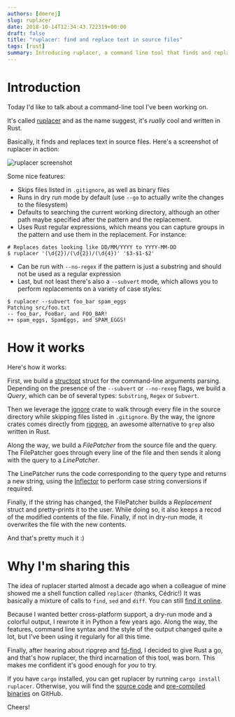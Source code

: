 ```yaml
---
authors: [dmerej]
slug: ruplacer
date: 2018-10-14T12:34:43.722319+00:00
draft: false
title: "ruplacer: find and replace text in source files"
tags: [rust]
summary: Introducing ruplacer, a command line tool that finds and replaces text in source files.
---
```


# Introduction

Today I'd like to talk about a command-line tool I've been working on.

It's called [ruplacer](https://github.com/SuperTanker/ruplacer) and as the name suggest, it's *rually* cool and written in Rust.

Basically, it finds and replaces text in source files. Here's a screenshot of ruplacer in action:

![ruplacer screenshot](/pics/ruplacer.png)

Some nice features:

* Skips files listed in `.gitignore`, as well as binary files
* Runs in dry run mode by default (use `--go` to actually write the changes to the filesystem)
* Defaults to searching the current working directory, although an other path maybe specified after the pattern and the replacement.
* Uses Rust regular expressions, which means you can capture groups in the pattern and use them in the replacement. For instance:

```shell
# Replaces dates looking like DD/MM/YYYY to YYYY-MM-DD
$ ruplacer '(\d{2})/(\d{2})/(\d{4})' '$3-$1-$2'
```
* Can be run with `--no-regex` if the pattern is just a substring and should not be used as a regular expression
* Last, but not least  there's also a `--subvert` mode, which allows you to perform replacements on a variety of case styles:

```shell
$ ruplacer --subvert foo_bar spam_eggs
Patching src/foo.txt
-- foo_bar, FooBar, and FOO_BAR!
++ spam_eggs, SpamEggs, and SPAM_EGGS!
```


# How it works

Here's how it works:

First, we build a [structopt](https://crates.io/crates/structopt) struct for the command-line arguments parsing. Depending on the presence of the `--subvert` or `--no-rexeg` flags, we  build a *Query*, which can be of several types: `Substring`, `Regex` or `Subvert`.

Then we leverage the [ignore](https://crates.io/crates/ignore) crate to walk through every file in the source directory  while skipping files listed in `.gitignore`. By the way, the ignore crates comes directly from [ripgrep](https://github.com/BurntSushi/ripgrep), an awesome alternative to `grep` also written in Rust.

Along the way, we build a *FilePatcher* from the source file and the query. The FilePatcher goes through every line of the file and  then sends it along with the query to  a *LinePatcher*.

The LinePatcher runs the code corresponding to the query type and returns a new string, using the [Inflector](https://crates.io/crates/Inflector) to perform case string conversions if required.

Finally, if the string has changed, the FilePatcher builds a *Replacement* struct and pretty-prints it to the user. While doing so, it also keeps a recod of the modified contents of the file. Finally, if not in dry-run mode, it overwrites the file with the new contents.

And that's pretty much it :)


# Why I'm sharing this

The idea of ruplacer started almost a decade ago when a colleague of mine showed me a shell function called `replacer` (thanks, Cédric!) It was basically a mixture of calls to `find`, `sed` and `diff`. You can still [find it online](https://github.com/cgestes/ctafconf/blob/78b92a60bc185b73f95418e3e913e33aae8799f6/bin/replacer#L75).

Because I wanted better cross-platform support, a dry-run mode and a colorful output, I rewrote it in Python a few years ago. Along the way, the features, command line syntax and the style of the output changed quite a lot, but I've been using it regularly for all this time.


Finally, after hearing about ripgrep and [fd-find](https://github.com/BurntSushi/ripgrep), I decided to give Rust a go, and that's how ruplacer, the third incarnation of this tool, was born. This makes me confident it's good enough for *you* to try.

If you have `cargo` installed, you can get ruplacer by running `cargo install ruplacer`. Otherwise, you will find the [source code](https://github.com/SuperTanker/ruplacer/tree/master/src) and [pre-compiled binaries](https://github.com/SuperTanker/ruplacer/releases) on GitHub.

Cheers!
